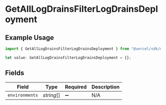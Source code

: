 # GetAllLogDrainsFilterLogDrainsDeployment

## Example Usage

```typescript
import { GetAllLogDrainsFilterLogDrainsDeployment } from "@vercel/sdk/models/getalllogdrainsop.js";

let value: GetAllLogDrainsFilterLogDrainsDeployment = {};
```

## Fields

| Field              | Type               | Required           | Description        |
| ------------------ | ------------------ | ------------------ | ------------------ |
| `environments`     | *string*[]         | :heavy_minus_sign: | N/A                |